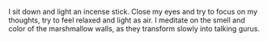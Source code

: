 I sit down and light an incense stick. Close my eyes and try to focus on my thoughts, try to feel relaxed and light as air. I meditate on the smell and color of the marshmallow walls, as they transform slowly into talking gurus.